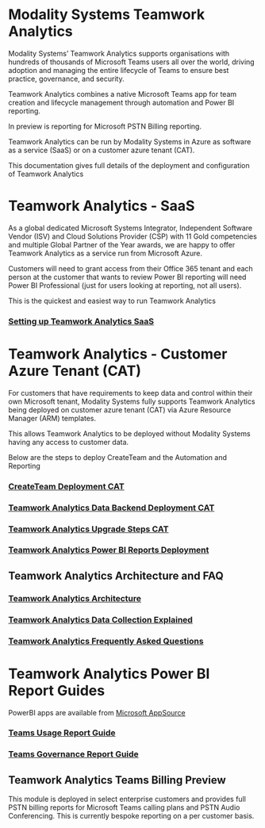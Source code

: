 # Modality Systems Teamwork Analytics

Modality Systems’ Teamwork Analytics supports organisations with hundreds of thousands of Microsoft Teams users all over the world, driving adoption and managing the entire lifecycle of Teams to ensure best practice, governance, and security.

Teamwork Analytics combines a native Microsoft Teams app for team creation and lifecycle management through automation and Power BI reporting.

In preview is reporting for Microsoft PSTN Billing reporting.

Teamwork Analytics can be run by Modality Systems in Azure as software as a service (SaaS) or on a customer azure tenant (CAT).

This documentation gives full details of the deployment and configuration of Teamwork Analytics



# Teamwork Analytics - SaaS

As a global dedicated Microsoft Systems Integrator, Independent Software Vendor (ISV) and Cloud Solutions Provider (CSP) with 11 Gold competencies and multiple Global Partner of the Year awards, we are happy to offer Teamwork Analytics as a service run from Microsoft Azure.

Customers will need to grant access from their Office 365 tenant and each person at the customer that wants to review Power BI reporting will need Power BI Professional (just for users looking at reporting, not all users).

This is the quickest and easiest way to run Teamwork Analytics

### [Setting up Teamwork Analytics SaaS](/SaaS/README.md)



# Teamwork Analytics -  Customer Azure Tenant (CAT)

For customers that have requirements to keep data and control within their own Microsoft tenant, Modality Systems fully supports Teamwork Analytics being deployed on customer azure tenant (CAT) via Azure Resource Manager (ARM) templates.

This allows Teamwork Analytics to be deployed without Modality Systems having any access to customer data.

Below are the steps to deploy CreateTeam and the Automation and Reporting

###  [CreateTeam Deployment CAT](CreateTeam/README.md)

### [Teamwork Analytics Data Backend Deployment CAT](/TeamworkAnalyticsDataCollectorDeployment.md)

### [Teamwork Analytics Upgrade Steps CAT](/UpgradingTeamworkAnalytics.md)

### [Teamwork Analytics Power BI Reports Deployment](/PowerBIAppsAdminInstallGuide.md)





## **Teamwork Analytics Architecture and FAQ**

###  [Teamwork Analytics Architecture](/TWA-Architecture-Overview.md)

### [Teamwork Analytics Data Collection Explained](/TeamworkAnalyticsDataCollectionExplained.md)

### [Teamwork Analytics Frequently Asked Questions](/TWA-FAQ.md)



# Teamwork Analytics Power BI Report Guides

PowerBI apps are available from [Microsoft AppSource](https://modalitysoftware.com/twa)

###  [Teams Usage Report Guide](/Reports/TeamsUsage/TeamsUsageGuidance.md)

###  [Teams Governance Report Guide](/Reports/TeamsGovernanceandSecurity/OperationsGovernanceandCompliance.md)



## Teamwork Analytics Teams Billing Preview

This module is deployed in select enterprise customers and provides full PSTN billing reports for Microsoft Teams calling plans and PSTN Audio Conferencing. This is currently bespoke reporting on a per customer basis.
